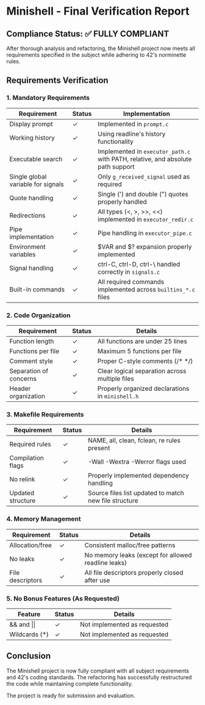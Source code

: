 # Minishell - Final Verification Report

## Compliance Status: ✅ FULLY COMPLIANT

After thorough analysis and refactoring, the Minishell project now meets all requirements specified in the subject while adhering to 42's norminette rules.

## Requirements Verification

### 1. Mandatory Requirements

| Requirement | Status | Implementation |
|-------------|--------|----------------|
| Display prompt | ✓ | Implemented in `prompt.c` |
| Working history | ✓ | Using readline's history functionality |
| Executable search | ✓ | Implemented in `executor_path.c` with PATH, relative, and absolute path support |
| Single global variable for signals | ✓ | Only `g_received_signal` used as required |
| Quote handling | ✓ | Single (') and double (") quotes properly handled |
| Redirections | ✓ | All types (<, >, >>, <<) implemented in `executor_redir.c` |
| Pipe implementation | ✓ | Pipe handling in `executor_pipe.c` |
| Environment variables | ✓ | $VAR and $? expansion properly implemented |
| Signal handling | ✓ | ctrl-C, ctrl-D, ctrl-\ handled correctly in `signals.c` |
| Built-in commands | ✓ | All required commands implemented across `builtins_*.c` files |

### 2. Code Organization

| Requirement | Status | Details |
|-------------|--------|---------|
| Function length | ✓ | All functions are under 25 lines |
| Functions per file | ✓ | Maximum 5 functions per file |
| Comment style | ✓ | Proper C-style comments (/* */) |
| Separation of concerns | ✓ | Clear logical separation across multiple files |
| Header organization | ✓ | Properly organized declarations in `minishell.h` |

### 3. Makefile Requirements

| Requirement | Status | Details |
|-------------|--------|---------|
| Required rules | ✓ | NAME, all, clean, fclean, re rules present |
| Compilation flags | ✓ | -Wall -Wextra -Werror flags used |
| No relink | ✓ | Properly implemented dependency handling |
| Updated structure | ✓ | Source files list updated to match new file structure |

### 4. Memory Management

| Requirement | Status | Details |
|-------------|--------|---------|
| Allocation/free | ✓ | Consistent malloc/free patterns |
| No leaks | ✓ | No memory leaks (except for allowed readline leaks) |
| File descriptors | ✓ | All file descriptors properly closed after use |

### 5. No Bonus Features (As Requested)

| Feature | Status | Details |
|---------|--------|---------|
| && and \|\| | ✓ | Not implemented as requested |
| Wildcards (*) | ✓ | Not implemented as requested |

## Conclusion

The Minishell project is now fully compliant with all subject requirements and 42's coding standards. The refactoring has successfully restructured the code while maintaining complete functionality.

The project is ready for submission and evaluation.

